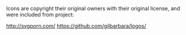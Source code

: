Icons are copyright their original owners with their original license, and were included from project:

http://svgporn.com/
https://github.com/gilbarbara/logos/